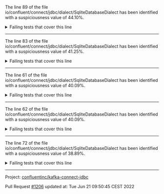 The line 89 of the file io/confluent/connect/jdbc/dialect/SqliteDatabaseDialect has been identified with a suspiciousness value of 44.10%.

<details>
     <summary>Failing tests that cover this line</summary>

- `io.confluent.connect.jdbc.dialect.SqliteDatabaseDialectTest#createOneColOnePk`
- `io.confluent.connect.jdbc.dialect.SqliteDatabaseDialectTest#alterAddTwoCol`
- `io.confluent.connect.jdbc.dialect.SqliteDatabaseDialectTest#shouldBuildCreateQueryStatement`
- `io.confluent.connect.jdbc.dialect.SqliteDatabaseDialectTest#createOneColNoPk`
- `io.confluent.connect.jdbc.dialect.SqliteDatabaseDialectTest#alterAddOneCol`
- `io.confluent.connect.jdbc.dialect.SqliteDatabaseDialectTest#createThreeColTwoPk`
- `io.confluent.connect.jdbc.dialect.SqliteDatabaseDialectTest#shouldBuildAlterTableStatement`
</details>

***

The line 83 of the file io/confluent/connect/jdbc/dialect/SqliteDatabaseDialect has been identified with a suspiciousness value of 41.25%.

<details>
     <summary>Failing tests that cover this line</summary>

- `io.confluent.connect.jdbc.dialect.SqliteDatabaseDialectTest#createOneColOnePk`
- `io.confluent.connect.jdbc.dialect.SqliteDatabaseDialectTest#alterAddTwoCol`
- `io.confluent.connect.jdbc.dialect.SqliteDatabaseDialectTest#shouldBuildCreateQueryStatement`
- `io.confluent.connect.jdbc.dialect.SqliteDatabaseDialectTest#createOneColNoPk`
- `io.confluent.connect.jdbc.dialect.SqliteDatabaseDialectTest#alterAddOneCol`
- `io.confluent.connect.jdbc.dialect.SqliteDatabaseDialectTest#createThreeColTwoPk`
- `io.confluent.connect.jdbc.dialect.SqliteDatabaseDialectTest#shouldBuildAlterTableStatement`
</details>

***

The line 61 of the file io/confluent/connect/jdbc/dialect/SqliteDatabaseDialect has been identified with a suspiciousness value of 40.09%.

<details>
     <summary>Failing tests that cover this line</summary>

- `io.confluent.connect.jdbc.dialect.SqliteDatabaseDialectTest#createOneColOnePk`
- `io.confluent.connect.jdbc.dialect.SqliteDatabaseDialectTest#alterAddTwoCol`
- `io.confluent.connect.jdbc.dialect.SqliteDatabaseDialectTest#shouldBuildUpsertStatement`
- `io.confluent.connect.jdbc.dialect.SqliteDatabaseDialectTest#shouldBuildCreateQueryStatement`
- `io.confluent.connect.jdbc.dialect.SqliteDatabaseDialectTest#createOneColNoPk`
- `io.confluent.connect.jdbc.dialect.SqliteDatabaseDialectTest#upsert`
- `io.confluent.connect.jdbc.dialect.SqliteDatabaseDialectTest#alterAddOneCol`
- `io.confluent.connect.jdbc.dialect.SqliteDatabaseDialectTest#createThreeColTwoPk`
- `io.confluent.connect.jdbc.dialect.SqliteDatabaseDialectTest#shouldBuildAlterTableStatement`
</details>

***

The line 62 of the file io/confluent/connect/jdbc/dialect/SqliteDatabaseDialect has been identified with a suspiciousness value of 40.09%.

<details>
     <summary>Failing tests that cover this line</summary>

- `io.confluent.connect.jdbc.dialect.SqliteDatabaseDialectTest#createOneColOnePk`
- `io.confluent.connect.jdbc.dialect.SqliteDatabaseDialectTest#alterAddTwoCol`
- `io.confluent.connect.jdbc.dialect.SqliteDatabaseDialectTest#shouldBuildUpsertStatement`
- `io.confluent.connect.jdbc.dialect.SqliteDatabaseDialectTest#shouldBuildCreateQueryStatement`
- `io.confluent.connect.jdbc.dialect.SqliteDatabaseDialectTest#createOneColNoPk`
- `io.confluent.connect.jdbc.dialect.SqliteDatabaseDialectTest#upsert`
- `io.confluent.connect.jdbc.dialect.SqliteDatabaseDialectTest#alterAddOneCol`
- `io.confluent.connect.jdbc.dialect.SqliteDatabaseDialectTest#createThreeColTwoPk`
- `io.confluent.connect.jdbc.dialect.SqliteDatabaseDialectTest#shouldBuildAlterTableStatement`
</details>

***

The line 72 of the file io/confluent/connect/jdbc/dialect/SqliteDatabaseDialect has been identified with a suspiciousness value of 38.89%.

<details>
     <summary>Failing tests that cover this line</summary>

- `io.confluent.connect.jdbc.dialect.SqliteDatabaseDialectTest#createOneColOnePk`
- `io.confluent.connect.jdbc.dialect.SqliteDatabaseDialectTest#alterAddTwoCol`
- `io.confluent.connect.jdbc.dialect.SqliteDatabaseDialectTest#shouldBuildCreateQueryStatement`
- `io.confluent.connect.jdbc.dialect.SqliteDatabaseDialectTest#createOneColNoPk`
- `io.confluent.connect.jdbc.dialect.SqliteDatabaseDialectTest#alterAddOneCol`
- `io.confluent.connect.jdbc.dialect.SqliteDatabaseDialectTest#createThreeColTwoPk`
- `io.confluent.connect.jdbc.dialect.SqliteDatabaseDialectTest#shouldBuildAlterTableStatement`
</details>

***

Project: [confluentinc/kafka-connect-jdbc](https://github.com/confluentinc/kafka-connect-jdbc)

Pull Request [#1206](https://github.com/confluentinc/kafka-connect-jdbc/pull/1206) updated at: Tue Jun 21 09:50:45 CEST 2022